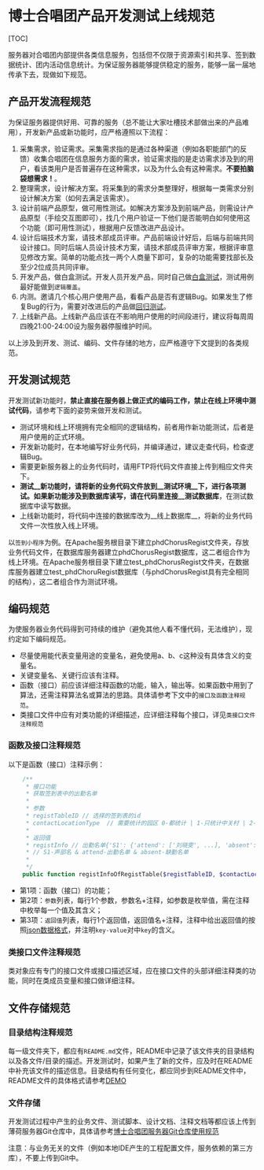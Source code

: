 # 博士合唱团产品开发测试上线规范

[TOC]



服务器对合唱团内部提供各类信息服务，包括但不仅限于资源索引和共享、签到数据统计、团内活动信息统计。为保证服务器能够提供稳定的服务，能够一届一届地传承下去，现做如下规范。



## 产品开发流程规范

为保证服务器提供好用、可靠的服务（总不能让大家吐槽技术部做出来的产品难用），开发新产品或新功能时，应严格遵照以下流程：

1. 采集需求，验证需求。采集需求指的是通过各种渠道（例如各职能部门的反馈）收集合唱团在信息服务方面的需求，验证需求指的是走访需求涉及到的用户，看该类用户是否普遍存在这种需求，以及为什么会有这种需求。**不要拍脑袋想需求！**。
2. 整理需求，设计解决方案。将采集到的需求分类整理好，根据每一类需求分别设计解决方案（如何去满足该需求）。
3. 设计前端产品原型，做可用性测试。如解决方案涉及到前端产品，则需设计产品原型（手绘交互图即可），找几个用户验证一下他们是否能明白如何使用这个功能（即可用性测试），根据用户反馈改进产品设计。
4. 设计后端技术方案，请技术部成员评审。产品前端设计好后，后端与前端共同设计接口。同时后端人员设计技术方案，请技术部成员评审方案，根据评审意见修改方案。简单的功能点找一两个人商量下即可，复杂的功能需要找部长及至少2位成员共同评审。
5. 开发产品，做白盒测试。开发人员开发产品，同时自己做[白盒测试](https://baike.baidu.com/item/%E7%99%BD%E7%9B%92%E6%B5%8B%E8%AF%95/934440?fr=aladdin)，测试用例最好能做到`逻辑覆盖`。
6. 内测。邀请几个核心用户使用产品，看看产品是否有逻辑Bug。如果发生了修复Bug的行为，需要对改进后的产品做[回归测试](https://baike.baidu.com/item/%E5%9B%9E%E5%BD%92%E6%B5%8B%E8%AF%95)。
7. 上线新产品。上线新产品应该在不影响用户使用的时间段进行，建议将每周周四晚21:00-24:00设为服务器停服维护时间。

以上涉及到开发、测试、编码、文件存储的地方，应严格遵守下文提到的各类规范。




## 开发测试规范
开发测试新功能时，**禁止直接在服务器上做正式的编码工作，禁止在线上环境中测试代码**，请参考下面的姿势来做开发和测试。

* 测试环境和线上环境拥有完全相同的逻辑结构，前者用作新功能测试，后者是用户使用的正式环境。
* 开发新功能时，在本地编写好业务代码，并编译通过，建议走查代码，检查逻辑Bug。
* 需要更新服务器上的业务代码时，请用FTP将代码文件直接上传到相应文件夹下。
* __测试__新功能时，请将新的业务代码文件放到__测试环境__下，进行各项测试。如果新功能涉及到数据库读写，请在代码里连接__测试数据库__，在测试数据库中读写数据。
* 上线新功能时，将代码中连接的数据库改为__线上数据库__，将新的业务代码文件一次性放入线上环境。

以`签到小程序`为例。在Apache服务根目录下建立phdChorusRegist文件夹，存放业务代码文件，在数据库服务器建立phdChorusRegist数据库，这二者组合作为线上环境。在Apache服务根目录下建立test_phdChorusRegist文件夹，在数据库服务器建立test_phdChoruRegist数据库（与phdChorusRegist具有完全相同的结构），这二者组合作为测试环境。



## 编码规范
为使服务器业务代码得到可持续的维护（避免其他人看不懂代码，无法维护），现约定如下编码规范。

* 尽量使用能代表变量用途的变量名，避免使用a、b、c这种没有具体含义的变量名。
* 关键变量名、关键行应该有注释。
* 函数（接口）前应该详细注释函数的功能，输入，输出等。如果函数中用到了算法，还需注释算法名或算法的思路。具体请参考下文中的`接口及函数注释规范`。
* 类接口文件中应有对类功能的详细描述，应详细注释每个接口，详见`类接口文件注释规范`

### 函数及接口注释规范

以下是函数（接口）注释示例：

```php
    /**
     * 接口功能
     * 获取签到表中的出勤名单
     *
     * 参数
     * registTableID // 选择的签到表的id
     * contactLocationType  // 需要统计的园区 0-都统计 | 1-只统计中关村 | 2-只统计雁栖湖
     *
     * 返回值
     * registInfo // 出勤名单{'S1': {'attend': ['刘晓雯', ...], 'absent': ['小白姐', ...]}, ....}
     * // S1-声部名 & attend-出勤名单 & absent-缺勤名单 
     *
     */
    public function registInfoOfRegistTable($registTableID, $contactLocationType) : array;
```

- 第1项：函数（接口）的功能；
- 第2项：`参数`列表，每行1个参数，参数名+注释，如参数是枚举值，需在注释中枚举每一个值及其含义；
- 第3项：`返回值`列表，每行1个返回值，返回值名+注释，注释中给出返回值的按照[json数据格式](https://baike.baidu.com/item/JSON)，并注明`key-value`对中`key`的含义。

### 类接口文件注释规范

类对象应有专门的接口文件或接口描述区域，应在接口文件的头部详细注释类的功能，同时在类成员变量和接口做详细注释。



## 文件存储规范

### 目录结构注释规范

每一级文件夹下，都应有`README.md`文件，README中记录了该文件夹的目录结构以及各文件/目录的描述。开发测试时，如果产生了新的文件，应及时在README中补充该文件的描述信息。目录结构有任何变化，都应同步到README文件中，README文件的具体格式请参考[DEMO](www.baidu.com)

### 文件存储

开发测试过程中产生的业务文件、测试脚本、设计文档、注释文档等都应该上传到薄荷服务器Git仓库中，具体请参考[博士合唱团服务器Git仓库使用规范](www.baidu.com)

注意：与业务无关的文件（例如本地IDE产生的工程配置文件，服务依赖的第三方库），不要上传到Git中。
